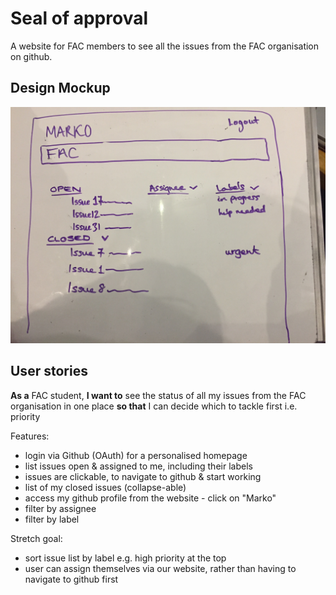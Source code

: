 # Seal of approval

A website for FAC members to see all the issues from the FAC organisation on github.

## Design Mockup

![Design Mockup](docs/mockup-dishboard.jpg)

## User stories

**As a** FAC student,
**I want to** see the status of all my issues from the FAC organisation in one place
**so that** I can decide which to tackle first i.e. priority

Features:
  - login via Github (OAuth) for a personalised homepage
  - list issues open & assigned to me, including their labels
  - issues are clickable, to navigate to github & start working
  - list of my closed issues (collapse-able)
  - access my github profile from the website - click on "Marko"
  - filter by assignee
  - filter by label

Stretch goal:
- sort issue list by label e.g. high priority at the top
- user can assign themselves via our website, rather than having to navigate to github first
